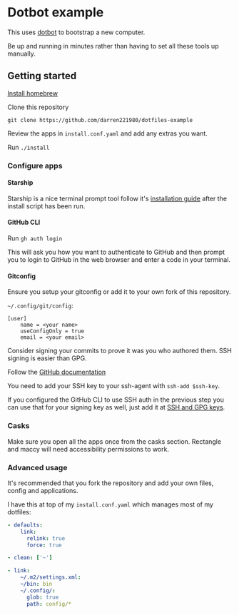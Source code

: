# Dotbot example

This uses [dotbot](https://github.com/anishathalye/dotbot) to bootstrap a new computer.

Be up and running in minutes rather than having to set all these tools up manually.

## Getting started

[Install homebrew](https://brew.sh/)

Clone this repository

```
git clone https://github.com/darren221980/dotfiles-example
```

Review the apps in `install.conf.yaml` and add any extras you want.

Run `./install`

### Configure apps

#### Starship

Starship is a nice terminal prompt tool follow it's [installation guide](https://starship.rs/guide) after the install script has been run.

#### GitHub CLI

Run `gh auth login`

This will ask you how you want to authenticate to GitHub and then prompt you to login to GitHub in the web browser and enter a code in your terminal.

#### Gitconfig

Ensure you setup your gitconfig or add it to your own fork of this repository.

`~/.config/git/config`:
```
[user]
	name = <your name>
	useConfigOnly = true
	email = <your email>
```

Consider signing your commits to prove it was you who authored them.
SSH signing is easier than GPG.

Follow the [GitHub documentation](https://docs.github.com/en/authentication/managing-commit-signature-verification/telling-git-about-your-signing-key#telling-git-about-your-ssh-key)

You need to add your SSH key to your ssh-agent with `ssh-add $ssh-key`.

If you configured the GitHub CLI to use SSH auth in the previous step you can use that for your signing key as well, just add it at [SSH and GPG keys](https://github.com/settings/keys).

### Casks

Make sure you open all the apps once from the casks section.
Rectangle and maccy will need accessibility permissions to work.

### Advanced usage

It's recommended that you fork the repository and add your own files, config and applications.

I have this at top of my `install.conf.yaml` which manages most of my dotfiles:

```yaml
- defaults:
    link:
      relink: true
      force: true

- clean: ['~']

- link:
    ~/.m2/settings.xml:
    ~/bin: bin
    ~/.config/:
      glob: true
      path: config/*
```